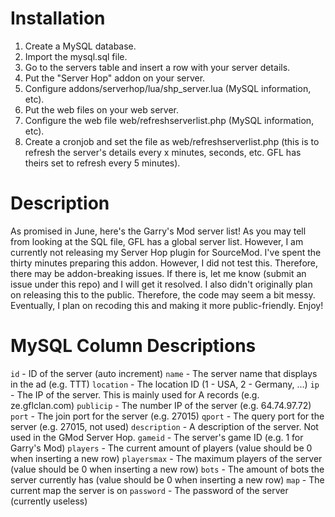 # Installation
1. Create a MySQL database.
2. Import the mysql.sql file.
3. Go to the servers table and insert a row with your server details.
4. Put the "Server Hop" addon on your server.
5. Configure addons/serverhop/lua/shp_server.lua (MySQL information, etc).
6. Put the web files on your web server.
7. Configure the web file web/refreshserverlist.php (MySQL information, etc).
7. Create a cronjob and set the file as web/refreshserverlist.php (this is to refresh the server's details every x minutes, seconds, etc. GFL has theirs set to refresh every 5 minutes).

# Description
As promised in June, here's the Garry's Mod server list! As you may tell from looking at the SQL file, GFL has a global server list. However, I am currently not releasing my Server Hop plugin for SourceMod. I've spent the thirty minutes preparing this addon. However, I did not test this. Therefore, there may be addon-breaking issues. If there is, let me know (submit an issue under this repo) and I will get it resolved. I also didn't originally plan on releasing this to the public. Therefore, the code may seem a bit messy. Eventually, I plan on recoding this and making it more public-friendly. Enjoy!

# MySQL Column Descriptions
`id` - ID of the server (auto increment)
`name` - The server name that displays in the ad (e.g. TTT)
`location` - The location ID (1 - USA, 2 - Germany, ...)
`ip` - The IP of the server. This is mainly used for A records (e.g. ze.gflclan.com)
`publicip` - The number IP of the server (e.g. 64.74.97.72)
`port` - The join port for the server (e.g. 27015)
`qport` - The query port for the server (e.g. 27015, not used)
`description` - A description of the server. Not used in the GMod Server Hop.
`gameid` - The server's game ID (e.g. 1 for Garry's Mod)
`players` - The current amount of players (value should be 0 when inserting a new row)
`playersmax` - The maximum players of the server (value should be 0 when inserting a new row)
`bots` - The amount of bots the server currently has (value should be 0 when inserting a new row)
`map` - The current map the server is on
`password` - The password of the server (currently useless)

